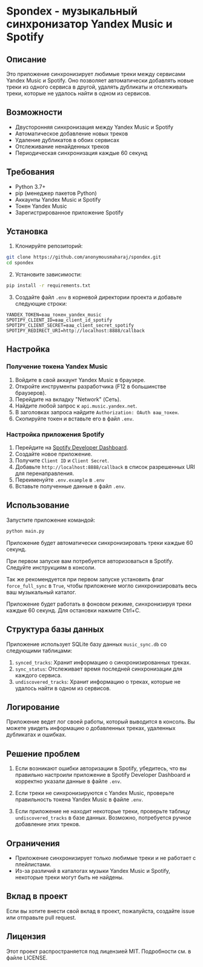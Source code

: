 # Spondex - музыкальный синхронизатор Yandex Music и Spotify

## Описание

Это приложение синхронизирует любимые треки между сервисами Yandex Music и Spotify. Оно позволяет автоматически добавлять новые треки из одного сервиса в другой, удалять дубликаты и отслеживать треки, которые не удалось найти в одном из сервисов.

## Возможности

- Двусторонняя синхронизация между Yandex Music и Spotify
- Автоматическое добавление новых треков
- Удаление дубликатов в обоих сервисах
- Отслеживание ненайденных треков
- Периодическая синхронизация каждые 60 секунд

## Требования

- Python 3.7+
- pip (менеджер пакетов Python)
- Аккаунты Yandex Music и Spotify
- Токен Yandex Music
- Зарегистрированное приложение Spotify

## Установка

1. Клонируйте репозиторий:
```bash
git clone https://github.com/anonymousmaharaj/spondex.git
cd spondex
```

2. Установите зависимости:
```bash
pip install -r requirements.txt
```

3. Создайте файл `.env` в корневой директории проекта и добавьте следующие строки:
```
YANDEX_TOKEN=ваш_токен_yandex_music
SPOTIPY_CLIENT_ID=ваш_client_id_spotify
SPOTIPY_CLIENT_SECRET=ваш_client_secret_spotify
SPOTIPY_REDIRECT_URI=http://localhost:8888/callback
```

## Настройка

### Получение токена Yandex Music

1. Войдите в свой аккаунт Yandex Music в браузере.
2. Откройте инструменты разработчика (F12 в большинстве браузеров).
3. Перейдите на вкладку "Network" (Сеть).
4. Найдите любой запрос к `api.music.yandex.net`.
5. В заголовках запроса найдите `Authorization: OAuth ваш_токен`.
6. Скопируйте токен и вставьте его в файл `.env`.

### Настройка приложения Spotify

1. Перейдите на [Spotify Developer Dashboard](https://developer.spotify.com/dashboard/).
2. Создайте новое приложение.
3. Получите `Client ID` и `Client Secret`.
4. Добавьте `http://localhost:8888/callback` в список разрешенных URI для перенаправления.
5. Переименуйте `.env.example` в `.env`
5. Вставьте полученные данные в файл `.env`.

## Использование

Запустите приложение командой:
```bash
python main.py
```

Приложение будет автоматически синхронизировать треки каждые 60 секунд.


При первом запуске вам потребуется авторизоваться в Spotify. Следуйте инструкциям в консоли.

Так же рекомендуется при первом запуске установить флаг `force_full_sync` в `True`, чтобы приложение могло синхронизировать весь ваш музыкальный каталог.

Приложение будет работать в фоновом режиме, синхронизируя треки каждые 60 секунд. Для остановки нажмите Ctrl+C.

## Структура базы данных

Приложение использует SQLite базу данных `music_sync.db` со следующими таблицами:

1. `synced_tracks`: Хранит информацию о синхронизированных треках.
2. `sync_status`: Отслеживает время последней синхронизации для каждого сервиса.
3. `undiscovered_tracks`: Хранит информацию о треках, которые не удалось найти в одном из сервисов.

## Логирование

Приложение ведет лог своей работы, который выводится в консоль. Вы можете увидеть информацию о добавленных треках, удаленных дубликатах и ошибках.

## Решение проблем

1. Если возникают ошибки авторизации в Spotify, убедитесь, что вы правильно настроили приложение в Spotify Developer Dashboard и корректно указали данные в файле `.env`.

2. Если треки не синхронизируются с Yandex Music, проверьте правильность токена Yandex Music в файле `.env`.

3. Если приложение не находит некоторые треки, проверьте таблицу `undiscovered_tracks` в базе данных. Возможно, потребуется ручное добавление этих треков.

## Ограничения

- Приложение синхронизирует только любимые треки и не работает с плейлистами.
- Из-за различий в каталогах музыки Yandex Music и Spotify, некоторые треки могут быть не найдены.

## Вклад в проект

Если вы хотите внести свой вклад в проект, пожалуйста, создайте issue или отправьте pull request.

## Лицензия

Этот проект распространяется под лицензией MIT. Подробности см. в файле LICENSE.

